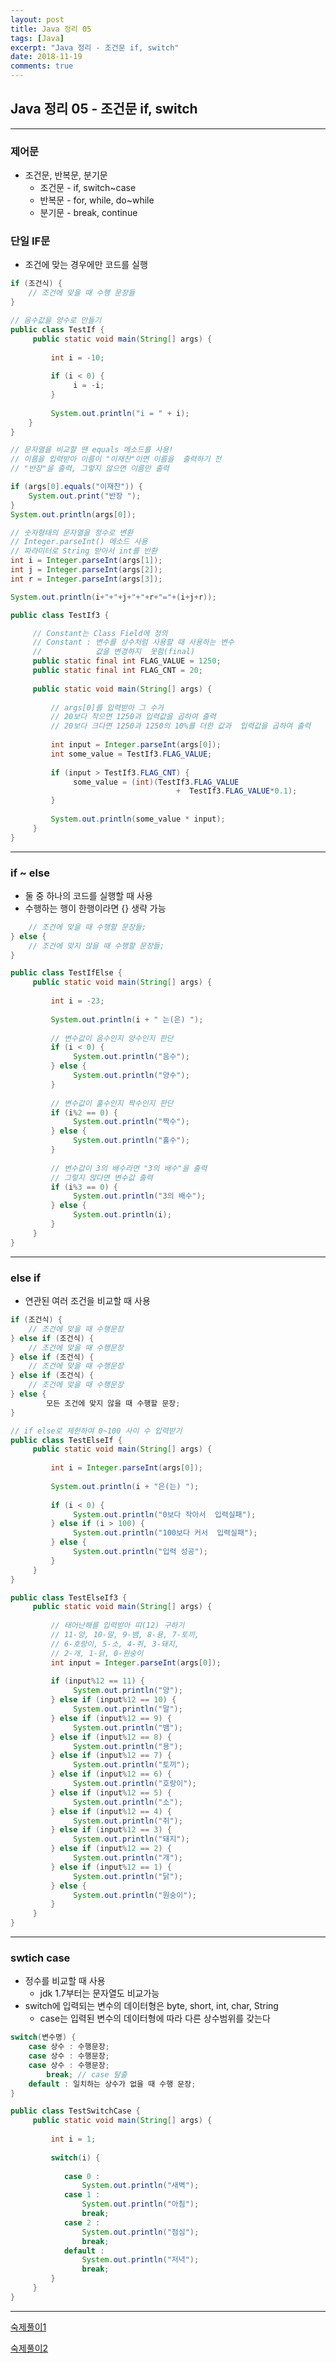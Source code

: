 ```yaml
---
layout: post
title: Java 정리 05
tags: [Java]
excerpt: "Java 정리 - 조건문 if, switch"
date: 2018-11-19
comments: true
---
```


## Java 정리 05 - 조건문 if, switch

---

### 제어문

* 조건문, 반복문, 분기문
     * 조건문 - if, switch~case
     * 반복문 - for, while, do~while
     * 분기문 - break, continue

### 단일 IF문

* 조건에 맞는 경우에만 코드를 실행

```java
if (조건식) {
    // 조건에 맞을 때 수행 문장들
}
```

```java
// 음수값을 양수로 만들기
public class TestIf {
     public static void main(String[] args) {
        
         int i = -10;
         
         if (i < 0) {
              i = -i;
         }
         
         System.out.println("i = " + i);
    }
}
```

```java
// 문자열을 비교할 땐 equals 메소드를 사용!
// 이름을 입력받아 이름이 "이재찬"이면 이름을  출력하기 전
// "반장"을 출력, 그렇지 않으면 이름만 출력

if (args[0].equals("이재찬")) {
    System.out.print("반장 ");
}
System.out.println(args[0]);
```

```java
// 숫자형태의 문자열을 정수로 변환
// Integer.parseInt() 메소드 사용
// 파라미터로 String 받아서 int를 반환
int i = Integer.parseInt(args[1]);
int j = Integer.parseInt(args[2]);
int r = Integer.parseInt(args[3]);

System.out.println(i+"+"+j+"+"+r+"="+(i+j+r));
```

```java
public class TestIf3 {

     // Constant는 Class Field에 정의
     // Constant : 변수를 상수처럼 사용할 때 사용하는 변수
     //            값을 변경하지  못함(final)
     public static final int FLAG_VALUE = 1250;
     public static final int FLAG_CNT = 20;
     
     public static void main(String[] args) {
     
         // args[0]를 입력받아 그 수가
         // 20보다 작으면 1250과 입력값을 곱하여 출력
         // 20보다 크다면 1250과 1250의 10%를 더한 값과  입력값을 곱하여 출력
         
         int input = Integer.parseInt(args[0]);
         int some_value = TestIf3.FLAG_VALUE;
         
         if (input > TestIf3.FLAG_CNT) {
              some_value = (int)(TestIf3.FLAG_VALUE
                                     +  TestIf3.FLAG_VALUE*0.1);  
         }
         
         System.out.println(some_value * input);
     }
}
```

---

### if ~ else

* 둘 중 하나의 코드를 실행할 때 사용
* 수행하는 행이 한행이라면 {} 생략 가능

```java
    // 조건에 맞을 때 수행할 문장들;
} else {
    // 조건에 맞지 않을 때 수행할 문장들;
}
```

```java
public class TestIfElse {
     public static void main(String[] args) {
         
         int i = -23;
         
         System.out.println(i + " 는(은) ");
         
         // 변수값이 음수인지 양수인지 판단
         if (i < 0) {
              System.out.println("음수");
         } else {
              System.out.println("양수");
         }
         
         // 변수값이 홀수인지 짝수인지 판단
         if (i%2 == 0) {
              System.out.println("짝수");
         } else {
              System.out.println("홀수");
         }
         
         // 변수값이 3의 배수라면 "3의 배수"을 출력
         // 그렇지 않다면 변수값 출력         
         if (i%3 == 0) {
              System.out.println("3의 배수");
         } else {
              System.out.println(i);
         }
     }
}
```

---

### else if 

* 연관된 여러 조건을 비교할 때 사용

```java
if (조건식) { 
    // 조건에 맞을 때 수행문장
} else if (조건식) {
    // 조건에 맞을 때 수행문장
} else if (조건식) {
    // 조건에 맞을 때 수행문장
} else if (조건식) {
    // 조건에 맞을 때 수행문장
} else {
        모든 조건에 맞지 않을 때 수행할 문장;
}
```

```java
// if else로 제한하여 0~100 사이 수 입력받기
public class TestElseIf {
     public static void main(String[] args) {
         
         int i = Integer.parseInt(args[0]);
         
         System.out.println(i + "은(는) ");
         
         if (i < 0) {
              System.out.println("0보다 작아서  입력실패");
         } else if (i > 100) {
              System.out.println("100보다 커서  입력실패");
         } else {
              System.out.println("입력 성공");
         }
     }
}
```

```java
public class TestElseIf3 {
     public static void main(String[] args) {
         
         // 태어난해를 입력받아 띠(12) 구하기
         // 11-양, 10-말, 9-뱀, 8-용, 7-토끼, 
         // 6-호랑이, 5-소, 4-쥐, 3-돼지,
         // 2-개, 1-닭, 0-원숭이
         int input = Integer.parseInt(args[0]);
         
         if (input%12 == 11) {
              System.out.println("양");
         } else if (input%12 == 10) {
              System.out.println("말");
         } else if (input%12 == 9) {
              System.out.println("뱀");
         } else if (input%12 == 8) {
              System.out.println("용");
         } else if (input%12 == 7) {
              System.out.println("토끼");
         } else if (input%12 == 6) {
              System.out.println("호랑이");
         } else if (input%12 == 5) {
              System.out.println("소");
         } else if (input%12 == 4) {
              System.out.println("쥐");
         } else if (input%12 == 3) {
              System.out.println("돼지");
         } else if (input%12 == 2) {
              System.out.println("개");
         } else if (input%12 == 1) {
              System.out.println("닭");
         } else {
              System.out.println("원숭이");
         }
     }
}
```

---

### swtich case 

* 정수를 비교할 때 사용
    * jdk 1.7부터는 문자열도 비교가능
* switch에 입력되는 변수의 데이터형은 byte, short, int, char, String
    * case는 입력된 변수의 데이터형에 따라 다른 상수범위를 갖는다  


```java
switch(변수명) {
    case 상수 : 수행문장;
    case 상수 : 수행문장;
    case 상수 : 수행문장;
        break; // case 탈출
    default : 일치하는 상수가 없을 때 수행 문장;
}
```

```java
public class TestSwitchCase {
     public static void main(String[] args) {
         
         int i = 1;
         
         switch(i) {
         
            case 0 :
                System.out.println("새벽");
            case 1 :
                System.out.println("아침");
                break;
            case 2 :
                System.out.println("점심");
                break;
            default :
                System.out.println("저녁");
                break;
         }
     }
}
```

---

[숙제풀이1](https://github.com/younggeun0/SSangYoung/blob/master/dev/workspace/javase_prj/src/date181119/Homework1.java)

[숙제풀이2](https://github.com/younggeun0/SSangYoung/blob/master/dev/workspace/javase_prj/src/date181119/Homework2.java)

